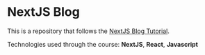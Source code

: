 # NextJS Blog

This is a repository that follows the [NextJS Blog Tutorial](https://nextjs.org/learn).

Technologies used through the course: **NextJS**, **React**, **Javascript**
